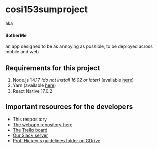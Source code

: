 # cosi153sumproject
aka
#### BotherMe
an app designed to be as annoying as possible,
to be deployed across mobile and web

## Requirements for this project
1. Node.js 14.17 *(do not install 16.02 or later)* (available [here](https://nodejs.org/en/download/))
2. Yarn (available [here](https://classic.yarnpkg.com/en/docs/install/#windows-stable))
3. React Native 17.0.2

## Important resources for the developers
- This respository
- [The webapp repository here](https://github.com/lmayancela/cosi152sumproject)
- [The Trello board](https://trello.com/b/KE89OB2o/botherme)
- [Our Slack server](https://app.slack.com/client/T023C4LB947/C023ST76R7C/thread/C023ST76R7C-1623853692.011100)
- [Prof. Hickey's guidelines folder on GDrive](https://drive.google.com/drive/u/1/folders/1DahObBK9k84lSlNqrOpQsp9AAylBHgjt)
